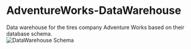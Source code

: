 # AdventureWorks-DataWarehouse
Data warehouse for the tires company Adventure Works based on their database schema. <br>
![DataWarehouse Schema](https://github.com/Khaled100233/AdventureWorks-DataWarehouse/Data%20Warehouse%20Schema.jpg)
